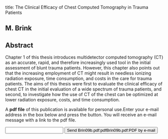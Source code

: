title: The Clinical Efficacy of Chest Computed Tomography in Trauma Patients

## M. Brink

## Abstract
Chapter 1 of this thesis introduces multidetector computed tomography (CT) as an accurate, rapid, and therefore increasingly used tool in the initial assessment of blunt trauma patients. However, this chapter also points out that the increasing employment of CT might result in needless ionizing radiation exposure, time consumption, and costs in the care for trauma patients. The aims of this thesis were first to evaluate the clinical efficacy of chest CT in the initial evaluation of a wide spectrum of trauma patients, and second, to investigate how the use of CT of the chest can be optimized at lower radiation exposure, costs, and time consumption.

A <b>pdf file</b> of this publication is available for personal use.Enter your e-mail address in the box below and press the button. You will receive an e-mail message with a link to the pdf file.
<form action="sender.php">  <input type="text" name="email">  <input type="submit" value="Send Brin09b.pdf:pdfBrin09b.pdf:PDF by e-mail"></form>
